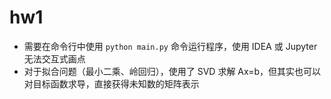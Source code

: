 # hw1

- 需要在命令行中使用 `python main.py` 命令运行程序，使用 IDEA 或 Jupyter 无法交互式画点
- 对于拟合问题（最小二乘、岭回归），使用了 SVD 求解 Ax=b，但其实也可以对目标函数求导，直接获得未知数的矩阵表示